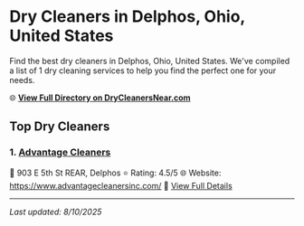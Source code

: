 # Dry Cleaners in Delphos, Ohio, United States

Find the best dry cleaners in Delphos, Ohio, United States. We've compiled a list of 1 dry cleaning services to help you find the perfect one for your needs.

🌐 **[View Full Directory on DryCleanersNear.com](https://drycleanersnear.com/city/US/Ohio/Delphos)**

## Top Dry Cleaners

### 1. [Advantage Cleaners](https://drycleanersnear.com/dryCleaner/688c1fa9a7924e3e1d737c3f/advantage-cleaners)
📍 903 E 5th St REAR, Delphos
⭐ Rating: 4.5/5
🌐 Website: https://www.advantagecleanersinc.com/
🔗 [View Full Details](https://drycleanersnear.com/dryCleaner/688c1fa9a7924e3e1d737c3f/advantage-cleaners)


---

*Last updated: 8/10/2025*
